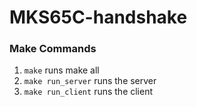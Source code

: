 # MKS65C-handshake

### Make Commands
1. `make` runs make all
2. `make run_server` runs the server
3. `make run_client` runs the client
